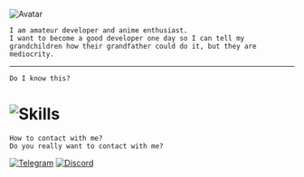 ![Avatar](https://avatars.githubusercontent.com/u/88164278?v=4)

```
I am amateur developer and anime enthusiast.
I want to become a good developer one day so I can tell my grandchildren how their grandfather could do it, but they are mediocrity.
```
---
```
Do I know this?
```

# ![Skills](https://skillicons.dev/icons?i=java,gradle,maven,python,fastapi,figma,firebase,arch)

```
How to contact with me?
Do you really want to contact with me?
```
[![Telegram](https://cdn-icons-png.flaticon.com/64/3536/3536661.png)](https://t.me/wdinsmw1)
[![Discord](https://cdn-icons-png.flaticon.com/64/3670/3670157.png)](https://discordapp.com/users/1052961641421078628)
